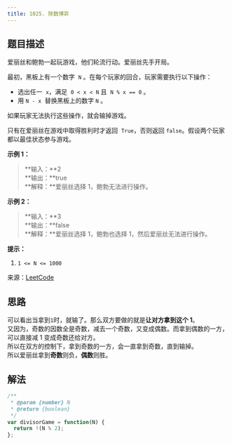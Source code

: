 ```yaml
---
title: 1025. 除数博弈
---
```


## 题目描述

爱丽丝和鲍勃一起玩游戏，他们轮流行动。爱丽丝先手开局。

最初，黑板上有一个数字  `N` 。在每个玩家的回合，玩家需要执行以下操作：

- 选出任一  `x`，满足  `0 < x < N` 且  `N % x == 0` 。
- 用 `N - x`  替换黑板上的数字 `N` 。

如果玩家无法执行这些操作，就会输掉游戏。

只有在爱丽丝在游戏中取得胜利时才返回  `True`，否则返回 `false`。假设两个玩家都以最佳状态参与游戏。

**示例 1：**

> **输入：**2  
> **输出：**true  
> **解释：**爱丽丝选择 1，鲍勃无法进行操作。

**示例 2：**

> **输入：**3  
> **输出：**false  
> **解释：**爱丽丝选择 1，鲍勃也选择 1，然后爱丽丝无法进行操作。

**提示：**

1. `1 <= N <= 1000`

来源：[LeetCode](https://leetcode-cn.com/problems/divisor-game)

## 思路

可以看出当拿到`1`时，就输了。那么双方要做的就是**让对方拿到这个 1**。  
又因为，奇数的因数全是奇数，减去一个奇数，又变成偶数。而拿到偶数的一方，可以直接减 1 变成奇数还给对方。  
所以在双方的控制下，拿到奇数的一方，会一直拿到奇数，直到输掉。  
所以爱丽丝拿到**奇数**则负，**偶数**则胜。

## 解法

```js
/**
 * @param {number} N
 * @return {boolean}
 */
var divisorGame = function(N) {
  return !(N % 2);
};
```
